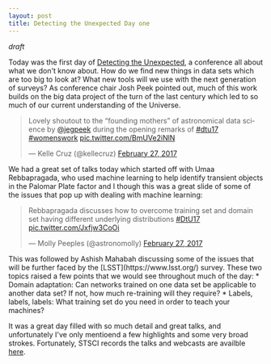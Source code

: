 ```yaml
---
layout: post
title: Detecting the Unexpected Day one
---
```


*draft*

Today was the first day of [Detecting the Unexpected](http://www.cvent.com/events/detecting-the-unexpected-discovery-in-the-era-of-astronomically-big-data/event-summary-0db6808d548b4a9ea6466b43046a1ff5.aspx), a conference all about what we don't know about.  How do we find new things in data sets which are too big to look at?  What new tools will we use with the next generation of surveys? As conference chair Josh Peek pointed out, much of this work builds on the big data project of the turn of the last century which led to so much of our current understanding of the Universe.  

<blockquote class="twitter-tweet" data-lang="en"><p lang="en" dir="ltr">Lovely shoutout to the “founding mothers” of astronomical data science by <a href="https://twitter.com/jegpeek">@jegpeek</a> during the opening remarks of <a href="https://twitter.com/hashtag/dtu17?src=hash">#dtu17</a> <a href="https://twitter.com/hashtag/womenswork?src=hash">#womenswork</a> <a href="https://t.co/BmUVe2iNlN">pic.twitter.com/BmUVe2iNlN</a></p>&mdash; Kelle Cruz (@kellecruz) <a href="https://twitter.com/kellecruz/status/836218996894617601">February 27, 2017</a></blockquote>
<script async src="//platform.twitter.com/widgets.js" charset="utf-8"></script>

We had a great set of talks today which started off with Umaa Rebbapragada, who used machine learning to help identify transient objects in the Palomar Plate factor and I though this was a great slide of some of the issues that pop up with dealing with machine learning:   
<blockquote class="twitter-tweet" data-lang="en"><p lang="en" dir="ltr">Rebbapragada discusses how to overcome training set and domain set having different underlying distributions <a href="https://twitter.com/hashtag/DtU17?src=hash">#DtU17</a> <a href="https://t.co/Jxfjw3CoOi">pic.twitter.com/Jxfjw3CoOi</a></p>&mdash; Molly Peeples (@astronomolly) <a href="https://twitter.com/astronomolly/status/836225313034104832">February 27, 2017</a></blockquote>
<script async src="//platform.twitter.com/widgets.js" charset="utf-8"></script>
This was followed by Ashish Mahabah discussing some of the issues that will be further faced by the [LSST](https://www.lsst.org/) survey.   These two topics raised a few points that we would see throughout much of the day:
 * Domain adaptation: Can networks trained on one data set be applicable to another data set?  If not, how much re-training will they require?  
 * Labels, labels, labels:  What training set do you need in order to teach your machines?  


It was a great day filled with so much detail and great talks, and unfortunately I've only mentioend a few highlights and some very broad strokes.   Fortunately, STSCI records the talks and webcasts are availble [here](https://webcast.stsci.edu/webcast/searchresults.xhtml?searchtype=20&eventid=251&sortmode=2). 





